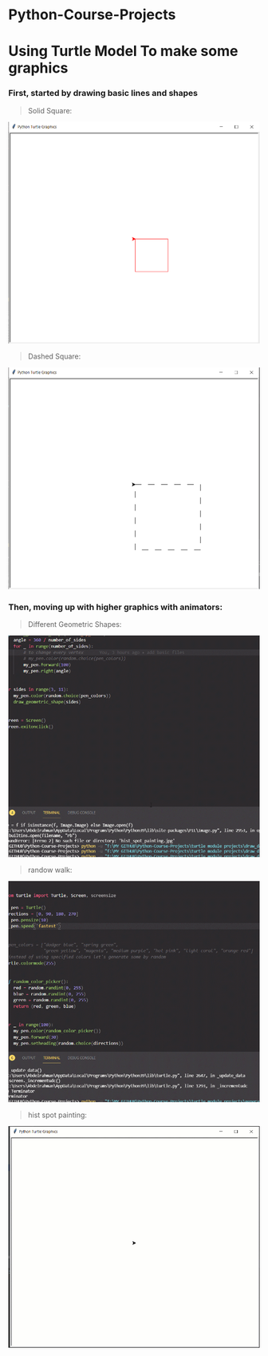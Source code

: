 # Python-Course-Projects

# Using Turtle Model To make some graphics

### First, started by drawing basic lines and shapes

> Solid Square:<br>

![](./turtle_module_projects/Images/square.png)

> Dashed Square:<br>

![](./turtle_module_projects/Images/dashed_square.png)

### Then, moving up with higher graphics with animators:

> Different Geometric Shapes:

![](./turtle_module_projects/Images/different_geometric_shapes.gif)

> randow walk:

![](./turtle_module_projects/Images/random_walk.gif)

> hist spot painting:

![](./turtle_module_projects/Images/hist_spot_painting.gif)
